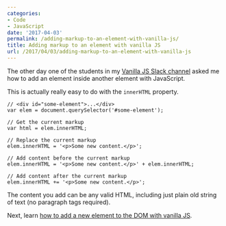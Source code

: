 ```yaml
---
categories:
- Code
- JavaScript
date: '2017-04-03'
permalink: /adding-markup-to-an-element-with-vanilla-js/
title: Adding markup to an element with vanilla JS
url: /2017/04/03/adding-markup-to-an-element-with-vanilla-js
---
```


The other day one of the students in my [Vanilla JS Slack channel](https://gomakethings.com/guides/) asked me how to add an element inside another element with JavaScript.

This is actually really easy to do with the `innerHTML` property.

```lang-javascript
// <div id="some-element">...</div>
var elem = document.querySelector('#some-element');

// Get the current markup
var html = elem.innerHTML;

// Replace the current markup
elem.innerHTML = '<p>Some new content.</p>';

// Add content before the current markup
elem.innerHTML = '<p>Some new content.</p>' + elem.innerHTML;

// Add content after the current markup
elem.innerHTML += '<p>Some new content.</p>';
```

The content you add can be any valid HTML, including just plain old string of text (no paragraph tags required).

Next, learn [how to add a new element to the DOM with vanilla JS](https://gomakethings.com/adding-a-new-element-to-the-dom-with-vanilla-js/).